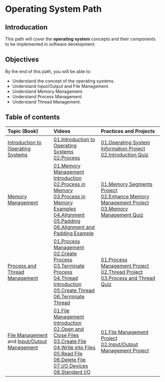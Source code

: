 # Operating System Path

## Introducation

This path will cover the **operating system** concepts and their components to be implemented in software development.


## Objectives

By the end of this path, you will be able to:

* Understand the concept of the operating systems.
* Understand Input/Output and File Management.
* Understand Memory Management.
* Understand Process Management.
* Understand Thread Management.

## Table of contents 
| Topic (Book) | Videos | Practices and Projects | 
|:-----------------|:------|:--------------|
| [Introduction to Operating Systems](https://github.com/SAFCSP-Team/operating-system-path/blob/main/content/01.Introduction.pdf)| [01.Introduction to Operating Systems](https://vimeo.com/1113840255/a6d7ec8982?share=copy) </br> [02.Process](https://vimeo.com/1113872784/66566ef438?share=copy)| [01.Operating System Information Project](https://github.com/SAFCSP-Team/OS-info/) [02.Introduction Quiz](https://testmoz.com/q/14862868) | 
| [Memory Management](https://github.com/SAFCSP-Team/operating-system-path/blob/main/content/02.MemoryManagement.pdf) | [01.Memory Management Introduction](https://vimeo.com/1115770714/3760280899?share=copy) </br>  [02.Process in Memory](https://vimeo.com/1115777661/1f76351454?share=copy) </br> [03.Process in Memory Examples](https://vimeo.com/1115778116/f91101f722?share=copy) </br> [04.Alignment](https://vimeo.com/1125123805/64b05efe74?share=copy) </br> [05.Padding](https://vimeo.com/1124804071/1bca0179b7?share=copy) </br> [06.Alignment and Padding Example](https://vimeo.com/1124804105/7b959a9b64?share=copy) |[01.Memory Segments Project](https://github.com/SAFCSP-Team/memory-segments-project)<br>[02.Enhance Memory Management Project](https://github.com/SAFCSP-Team/enhance-memory-management-project) <br> [03.Memory Management Quiz](https://testmoz.com/q/14870618) |
| [Process and Thread Management](https://github.com/SAFCSP-Team/operating-system-path/blob/main/content/03.ProcessandThreadManagement.pdf) | [01.Process Management](https://vimeo.com/1112671204/fdf543e765?share=copy) </br> [02.Create Process](https://vimeo.com/1112669528/04bce3260f?share=copy) </br>  [03.Terminate Process](https://vimeo.com/1112671212/ca8441cf0c?share=copy) </br>  [04.Thread Introduction](https://vimeo.com/1120548955/fbeb48b9e9?share=copy) </br>  [05.Create Thread](https://vimeo.com/1121513250/7bb36073cb?share=copy) </br>  [06.Terminate Thread](https://vimeo.com/1113564422/1527b6898b?share=copy)|[01.Process Management Project](https://github.com/SAFCSP-Team/process-management-project) [02.Thread Project](https://github.com/SAFCSP-Team/thread-project) [03.Process and Thread Quiz](https://testmoz.com/q/14862924) |
| [File Management](https://github.com/SAFCSP-Team/operating-system-path/blob/main/content/04.FileManagement.pdf) and [Input/Output Management](https://github.com/SAFCSP-Team/operating-system-path/blob/main/content/05.InputandOutputManagement.pdf)| [01.File Management Introduction](https://vimeo.com/1121468218/9e4c56fe4d?share=copy) </br> [02.Open and Close Files](https://vimeo.com/1121529753/f2d9540da6?share=copy) </br> [03.Create File](https://vimeo.com/1121525793/166d12ed15?share=copy) </br> [04.Write into Files](https://vimeo.com/1121531857/e7ce3b2abd?share=copy) </br> [05.Read File](https://vimeo.com/1122834694/23528120e2?share=copy) </br> [06.Delete File](https://vimeo.com/1122835603/7bb13cbb37?share=copy) </br> [07.I/O Devices](https://vimeo.com/1118734483/b29061897f?share=copy) </br> [08.Standard I/O](https://vimeo.com/1122837760/87f408ab50?share=copy)  |[01.File Management Project](https://github.com/SAFCSP-Team/file-management-project) </br> [02.Input/Output Management Project](https://github.com/SAFCSP-Team/IO-management-project)|



